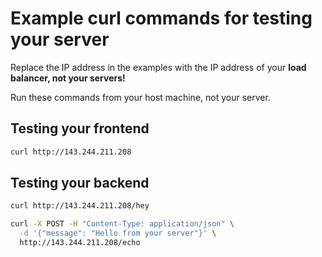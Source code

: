 # Example curl commands for testing your server

Replace the IP address in the examples with the IP address of your **load balancer, not your servers!**

Run these commands from your host machine, not your server.

## Testing your frontend

```bash
curl http://143.244.211.208
```

## Testing your backend

```bash
curl http://143.244.211.208/hey
```

```bash
curl -X POST -H "Content-Type: application/json" \
  -d '{"message": "Hello from your server"}' \
  http://143.244.211.208/echo
```
